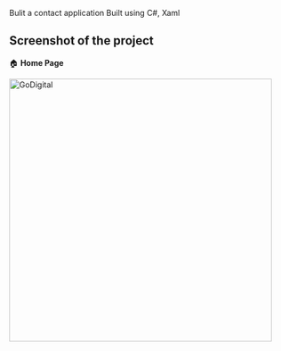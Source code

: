 Bulit a contact application
Built using 
C#, Xaml
## Screenshot of the project     
🏠 __Home Page__    

	 
<img width="472" alt="GoDigital" src="https://github.com/Elijahlekomo/Digital-Business/assets/111081188/8a5ed759-564a-4388-9075-274221ecf1ea">
